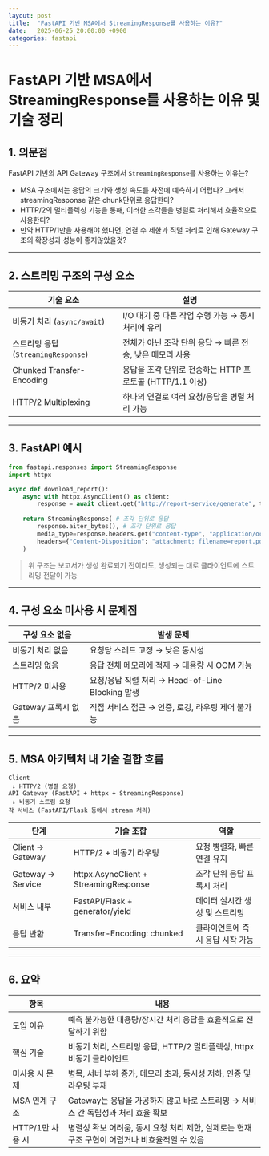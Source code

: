 ```yaml
---
layout: post
title:  "FastAPI 기반 MSA에서 StreamingResponse를 사용하는 이유?"
date:   2025-06-25 20:00:00 +0900
categories: fastapi
---
```

# FastAPI 기반 MSA에서 StreamingResponse를 사용하는 이유 및 기술 정리

## 1. 의문점

FastAPI 기반의 API Gateway 구조에서 `StreamingResponse`를 사용하는 이유는?

* MSA 구조에서는 응답의 크기와 생성 속도를 사전에 예측하기 어렵다? 그래서 streamingResponse 같은 chunk단위로 응답한다? 
* HTTP/2의 멀티플렉싱 기능을 통해, 이러한 조각들을 병렬로 처리해서 효율적으로 사용한다?
* 만약 HTTP/1만을 사용해야 했다면, 연결 수 제한과 직렬 처리로 인해 Gateway 구조의 확장성과 성능이 좋지않았을것?

---

## 2. 스트리밍 구조의 구성 요소

| 기술 요소                         | 설명                                      |
| ----------------------------- | --------------------------------------- |
| 비동기 처리 (`async/await`)        | I/O 대기 중 다른 작업 수행 가능 → 동시 처리에 유리        |
| 스트리밍 응답 (`StreamingResponse`) | 전체가 아닌 조각 단위 응답 → 빠른 전송, 낮은 메모리 사용      |
| Chunked Transfer-Encoding     | 응답을 조각 단위로 전송하는 HTTP 프로토콜 (HTTP/1.1 이상) |
| HTTP/2 Multiplexing           | 하나의 연결로 여러 요청/응답을 병렬 처리 가능              |

---

## 3. FastAPI 예시

```python
from fastapi.responses import StreamingResponse
import httpx

async def download_report():
    async with httpx.AsyncClient() as client:
        response = await client.get("http://report-service/generate", timeout=None) # gateway 에서 요청 전달 및 응답 받음
        
    return StreamingResponse( # 조각 단위로 응답
        response.aiter_bytes(), # 조각 단위로 응답
        media_type=response.headers.get("content-type", "application/octet-stream"),
        headers={"Content-Disposition": "attachment; filename=report.pdf"}
    )
```

> 위 구조는 보고서가 생성 완료되기 전이라도, 생성되는 대로 클라이언트에 스트리밍 전달이 가능

---

## 4. 구성 요소 미사용 시 문제점

| 구성 요소 없음       | 발생 문제                                  |
| -------------- | -------------------------------------- |
| 비동기 처리 없음      | 요청당 스레드 고정 → 낮은 동시성                    |
| 스트리밍 없음        | 응답 전체 메모리에 적재 → 대용량 시 OOM 가능           |
| HTTP/2 미사용     | 요청/응답 직렬 처리 → Head-of-Line Blocking 발생 |
| Gateway 프록시 없음 | 직접 서비스 접근 → 인증, 로깅, 라우팅 제어 불가능         |

---

## 5. MSA 아키텍처 내 기술 결합 흐름

```text
Client
 ↓ HTTP/2 (병렬 요청)
API Gateway (FastAPI + httpx + StreamingResponse)
 ↓ 비동기 스트림 요청
각 서비스 (FastAPI/Flask 등에서 stream 처리)
```

| 단계                | 기술 조합                                 | 역할                 |
| ----------------- | ------------------------------------- | ------------------ |
| Client → Gateway  | HTTP/2 + 비동기 라우팅                      | 요청 병렬화, 빠른 연결 유지   |
| Gateway → Service | httpx.AsyncClient + StreamingResponse | 조각 단위 응답 프록시 처리    |
| 서비스 내부            | FastAPI/Flask + generator/yield       | 데이터 실시간 생성 및 스트리밍  |
| 응답 반환             | Transfer-Encoding: chunked            | 클라이언트에 즉시 응답 시작 가능 |

---

## 6. 요약

| 항목           | 내용                                                      |
| ------------ | ------------------------------------------------------- |
| 도입 이유        | 예측 불가능한 대용량/장시간 처리 응답을 효율적으로 전달하기 위함                    |
| 핵심 기술        | 비동기 처리, 스트리밍 응답, HTTP/2 멀티플렉싱, httpx 비동기 클라이언트          |
| 미사용 시 문제     | 병목, 서버 부하 증가, 메모리 초과, 동시성 저하, 인증 및 라우팅 부재               |
| MSA 연계 구조    | Gateway는 응답을 가공하지 않고 바로 스트리밍 → 서비스 간 독립성과 처리 효율 확보      |
| HTTP/1만 사용 시 | 병렬성 확보 어려움, 동시 요청 처리 제한, 실제로는 현재 구조 구현이 어렵거나 비효율적일 수 있음 |
